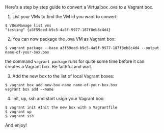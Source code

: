 Here's a step by step guide to convert a Virtualbox .ova to a Vagrant box.

1. List your VMs to find the VM id you want to convert:

```
$ VBoxManage list vms
"testing" {a3f59eed-b9c5-4a5f-9977-187f8eb8c4d4}
```

2. You can now package the .ova VM as Vagrant box:

```
$ vagrant package --base a3f59eed-b9c5-4a5f-9977-187f8eb8c4d4 --output name-of-your-box.box

```

the command `vagrant package` runs for quite some time before it can creates a Vagrant box. Be faithful and wait.

3. Add the new box to the list of local Vagrant boxes:

```
$ vagrant box add new-box-name name-of-your-box.box
vagrant box add --name
```

4. Init, up, ssh and start usign your Vagrant box:
```
$ vagrant init #Init the new box with a Vagrantfile
$ vagrant up
$ vagrant ssh
```
And enjoy!